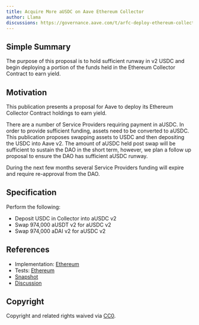 ```yaml
---
title: Acquire More aUSDC on Aave Ethereum Collector
author: Llama
discussions: https://governance.aave.com/t/arfc-deploy-ethereum-collector-contract/12205
---
```


## Simple Summary

The purpose of this proposal is to hold sufficient runway in v2 USDC and begin deploying a portion of the funds held in the Ethereum Collector Contract to earn yield.

## Motivation

This publication presents a proposal for Aave to deploy its Ethereum Collector Contract holdings to earn yield.

There are a number of Service Providers requiring payment in aUSDC. In order to provide sufficient funding, assets need to be converted to aUSDC. This publication proposes swapping assets to USDC and then depositing the USDC into Aave v2. The amount of aUSDC held post swap will be sufficient to sustain the DAO in the short term, however, we plan a follow up proposal to ensure the DAO has sufficient aUSDC runway.

During the next few months several Service Providers funding will expire and require re-approval from the DAO.

## Specification

Perform the following:

- Deposit USDC in Collector into aUSDC v2
- Swap 974,000 aUSDT v2 for aUSDC v2
- Swap 974,000 aDAI v2 for aUSDC v2

## References

- Implementation: [Ethereum](https://github.com/bgd-labs/aave-proposals/blob/main/src/AaveV3_Eth_ServiceProviders_20231907/AaveV3_Eth_ServiceProviders_20231907.sol)
- Tests: [Ethereum](https://github.com/bgd-labs/aave-proposals/blob/main/src/AaveV3_Eth_ServiceProviders_20231907/AaveV3_Eth_ServiceProviders_20231907.t.sol)
- [Snapshot](https://snapshot.org/#/aave.eth/proposal/0xb4141f12f7ec8e037e6320912b5673fcc5909457d9f6201c018d5c15e5aa5083)
- [Discussion](https://governance.aave.com/t/arfc-deploy-ethereum-collector-contract/12205)

## Copyright

Copyright and related rights waived via [CC0](https://creativecommons.org/publicdomain/zero/1.0/).
